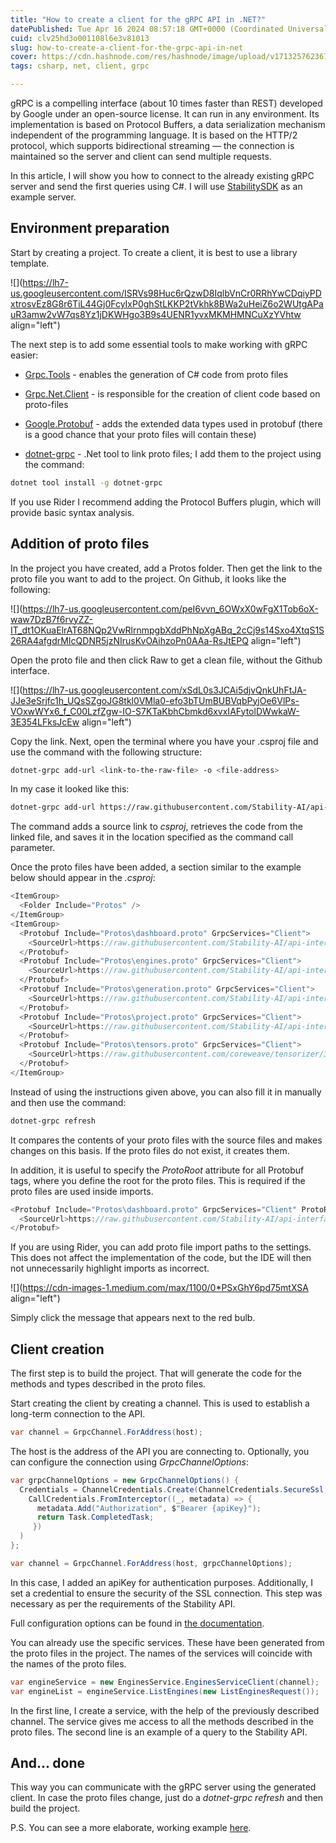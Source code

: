 ```yaml
---
title: "How to create a client for the gRPC API in .NET?"
datePublished: Tue Apr 16 2024 08:57:18 GMT+0000 (Coordinated Universal Time)
cuid: clv25hd3o001108l6e3v81013
slug: how-to-create-a-client-for-the-grpc-api-in-net
cover: https://cdn.hashnode.com/res/hashnode/image/upload/v1713257623670/1774132b-3765-49e3-a1a5-4de3de077a44.png
tags: csharp, net, client, grpc

---
```


gRPC is a compelling interface (about 10 times faster than REST) developed by Google under an open-source license. It can run in any environment. Its implementation is based on Protocol Buffers, a data serialization mechanism independent of the programming language. It is based on the HTTP/2 protocol, which supports bidirectional streaming — the connection is maintained so the server and client can send multiple requests.

In this article, I will show you how to connect to the already existing gRPC server and send the first queries using C#. I will use [StabilitySDK](https://github.com/Stability-AI/stability-sdk) as an example server.

## **Environment preparation**

Start by creating a project. To create a client, it is best to use a library template.

![](https://lh7-us.googleusercontent.com/ISRVs98Huc6rQzwD8IqlbVnCr0RRhYwCDqiyPDxtrosvEz8G8r6TiL44Gj0FcyIxP0ghStLKKP2tVkhk8BWa2uHeiZ6o2WUtgAPauR3amw2vW7qs8Yz1jDKWHgo3B9s4UENR1yvxMKMHMNCuXzYVhtw align="left")

The next step is to add some essential tools to make working with gRPC easier:

* [Grpc.Tools](https://www.nuget.org/packages/Grpc.Tools/) - enables the generation of C# code from proto files
    
* [Grpc.Net.Client](https://www.nuget.org/packages/Grpc.Net.Client) - is responsible for the creation of client code based on proto-files
    
* [Google.Protobuf](https://www.nuget.org/packages/Google.Protobuf/) - adds the extended data types used in protobuf (there is a good chance that your proto files will contain these)
    
* [dotnet-grpc](https://learn.microsoft.com/en-us/aspnet/core/grpc/dotnet-grpc?view=aspnetcore-7.0) - .Net tool to link proto files; I add them to the project using the command:
    

```bash
dotnet tool install -g dotnet-grpc
```

If you use Rider I recommend adding the Protocol Buffers plugin, which will provide basic syntax analysis.

## **Addition of proto files**

In the project you have created, add a Protos folder. Then get the link to the proto file you want to add to the project. On Github, it looks like the following:

![](https://lh7-us.googleusercontent.com/peI6vvn_6OWxX0wFgX1Tob6oX-waw7DzB7f6rvyZZ-IT_dt1OKuaElrAT68NQp2VwRlrnmpgbXddPhNpXgABq_2cCj9s14Sxo4XtqS1S26RA4afgdrMIcQDNR5jzNIrusKvOAihzoPn0AAa-RsJtEPQ align="left")

Open the proto file and then click Raw to get a clean file, without the Github interface.

![](https://lh7-us.googleusercontent.com/xSdL0s3JCAi5djvQnkUhFtJA-JJe3eSrjfc1h_UQsSZgoJG8tkl0VMla0-efo3bTUmBUBVqbPyjOe6VlPs-VOxwWYx6_f_C00LzfZgw-IO-S7KTaKbhCbmkd6xvxIAFytolDWwkaW-3E354LFksJcEw align="left")

Copy the link. Next, open the terminal where you have your .csproj file and use the command with the following structure:

```bash
dotnet-grpc add-url <link-to-the-raw-file> -o <file-address>
```

In my case it looked like this:

```bash
dotnet-grpc add-url https://raw.githubusercontent.com/Stability-AI/api-interfaces/main/src/proto/dashboard.proto -o ./Protos/dashboard.proto
```

The command adds a source link to *csproj*, retrieves the code from the linked file, and saves it in the location specified as the command call parameter.

Once the proto files have been added, a section similar to the example below should appear in the *.csproj*:

```csharp
<ItemGroup>
  <Folder Include="Protos" />
</ItemGroup>
<ItemGroup>
  <Protobuf Include="Protos\dashboard.proto" GrpcServices="Client">
    <SourceUrl>https://raw.githubusercontent.com/Stability-AI/api-interfaces/main/src/proto/dashboard.proto</SourceUrl>
  </Protobuf>
  <Protobuf Include="Protos\engines.proto" GrpcServices="Client">
    <SourceUrl>https://raw.githubusercontent.com/Stability-AI/api-interfaces/main/src/proto/engines.proto</SourceUrl>
  </Protobuf>
  <Protobuf Include="Protos\generation.proto" GrpcServices="Client">
    <SourceUrl>https://raw.githubusercontent.com/Stability-AI/api-interfaces/main/src/proto/generation.proto</SourceUrl>
  </Protobuf>
  <Protobuf Include="Protos\project.proto" GrpcServices="Client">
    <SourceUrl>https://raw.githubusercontent.com/Stability-AI/api-interfaces/main/src/proto/project.proto</SourceUrl>
  </Protobuf>
  <Protobuf Include="Protos\tensors.proto" GrpcServices="Client">
    <SourceUrl>https://raw.githubusercontent.com/coreweave/tensorizer/35381e3812ba342991d30b71ce257503622ae828/proto/tensors.proto</SourceUrl>
  </Protobuf>
</ItemGroup>
```

Instead of using the instructions given above, you can also fill it in manually and then use the command:

```bash
dotnet-grpc refresh
```

It compares the contents of your proto files with the source files and makes changes on this basis. If the proto files do not exist, it creates them.

In addition, it is useful to specify the *ProtoRoot* attribute for all Protobuf tags, where you define the root for the proto files. This is required if the proto files are used inside imports.

```csharp
<Protobuf Include="Protos\dashboard.proto" GrpcServices="Client" ProtoRoot="Protos">
  <SourceUrl>https://raw.githubusercontent.com/Stability-AI/api-interfaces/main/src/proto/dashboard.proto</SourceUrl>
</Protobuf>
```

If you are using Rider, you can add proto file import paths to the settings. This does not affect the implementation of the code, but the IDE will then not unnecessarily highlight imports as incorrect.

![](https://cdn-images-1.medium.com/max/1100/0*PSxGhY6pd75mtXSA align="left")

Simply click the message that appears next to the red bulb.

## Client creation

The first step is to build the project. That will generate the code for the methods and types described in the proto files.

Start creating the client by creating a channel. This is used to establish a long-term connection to the API.

```csharp
var channel = GrpcChannel.ForAddress(host);
```

The host is the address of the API you are connecting to. Optionally, you can configure the connection using *GrpcChannelOptions*:

```csharp
var grpcChannelOptions = new GrpcChannelOptions() {
  Credentials = ChannelCredentials.Create(ChannelCredentials.SecureSsl,
    CallCredentials.FromInterceptor((_, metadata) => {
      metadata.Add("Authorization", $"Bearer {apiKey}");
      return Task.CompletedTask;
     })
  )
};

var channel = GrpcChannel.ForAddress(host, grpcChannelOptions);
```

In this case, I added an apiKey for authentication purposes. Additionally, I set a credential to ensure the security of the SSL connection. This step was necessary as per the requirements of the Stability API.

Full configuration options can be found in [the documentation](https://grpc.github.io/grpc/csharp/api/Grpc.Core.ChannelCredentials.html#methods).

You can already use the specific services. These have been generated from the proto files in the project. The names of the services will coincide with the names of the proto files.

```csharp
var engineService = new EnginesService.EnginesServiceClient(channel);
var engineList = engineService.ListEngines(new ListEnginesRequest());
```

In the first line, I create a service, with the help of the previously described channel. The service gives me access to all the methods described in the proto files. The second line is an example of a query to the Stability API.

## And... done

This way you can communicate with the gRPC server using the generated client. In case the proto files change, just do a *dotnet-grpc refresh* and then build the project.

P.S. You can see a more elaborate, working example [here](https://github.com/Katarzyna-Kadziolka/StabilityClient.Net).